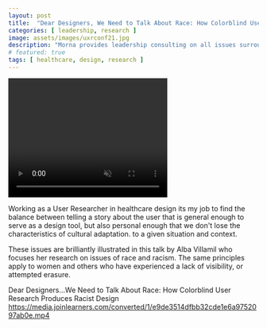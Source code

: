 ```yaml
---
layout: post
title:  "Dear Designers, We Need to Talk About Race: How Colorblind User Research Produces Racist Design"
categories: [ leadership, research ]
image: assets/images/uxrconf21.jpg
description: "Morna provides leadership consulting on all issues surrounding design and research operations"
# featured: true
tags: [ healthcare, design, research ]
---
```


<video width="320" height="240" autoplay muted>
  <source src="https://media.joinlearners.com/converted/1/e9de3514dfbb32cde1e6a9752097ab0e.mp4" type="video/mp4">
Your browser does not support the video tag.
</video>


Working as a User Researcher in healthcare design its my job to find the balance between telling a story about the user that is general enough to serve as a design tool, but also personal enough that we don't lose the characteristics of cultural adaptation. to a given situation and context.

These issues are brilliantly illustrated in this talk by Alba Villamil who focuses her research on issues of race and racism. The same principles apply to women and others who have experienced a lack of visibility, or attempted erasure.

Dear Designers…We Need to Talk About Race: How Colorblind User Research Produces Racist Design
https://media.joinlearners.com/converted/1/e9de3514dfbb32cde1e6a9752097ab0e.mp4



